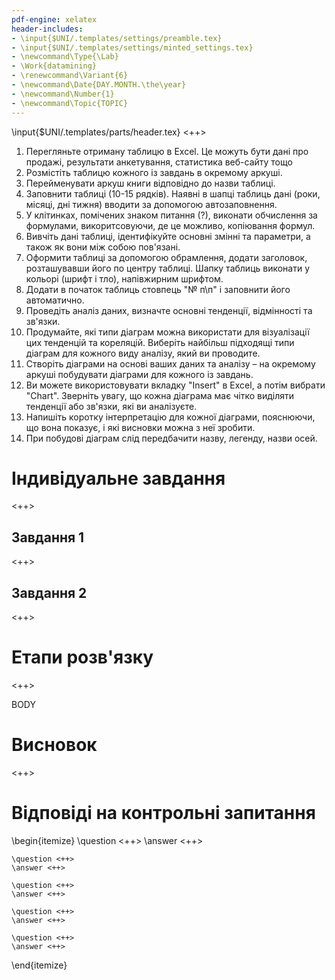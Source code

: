 ```yaml
---
pdf-engine: xelatex
header-includes:
- \input{$UNI/.templates/settings/preamble.tex}
- \input{$UNI/.templates/settings/minted_settings.tex}
- \newcommand\Type{\Lab}
- \Work{datamining}
- \renewcommand\Variant{6}
- \newcommand\Date{DAY.MONTH.\the\year}
- \newcommand\Number{1}
- \newcommand\Topic{TOPIC}
---
```


\input{$UNI/.templates/parts/header.tex}
<++>

1. Перегляньте отриману таблицю в Excel. Це можуть бути дані про продажі,
результати анкетування, статистика веб-сайту тощо
2. Розмістіть таблицю кожного із завдань в окремому аркуші.
3. Перейменувати аркуш книги відповідно до назви таблиці.
4. Заповнити таблиці (10-15 рядків). Наявні в шапці таблиць дані (роки, місяці, дні
тижня) вводити за допомогою автозаповнення.
5. У клітинках, помічених знаком питання (?), виконати обчислення за формулами,
викоритсовуючи, де це можливо, копіювання формул.
6. Вивчіть дані таблиці, ідентифікуйте основні змінні та параметри, а також як вони
між собою пов'язані.
7. Оформити таблиці за допомогою обрамлення, додати заголовок, розташувавши
його по центру таблиці. Шапку таблиць виконати у кольорі (шрифт і тло),
напівжирним шрифтом.
8. Додати в початок таблиць стовпець "№ п\п" і заповнити його автоматично.
9. Проведіть аналіз даних, визначте основні тенденції, відмінності та зв'язки.
10. Продумайте, які типи діаграм можна використати для візуалізації цих тенденцій
та кореляцій. Виберіть найбільш підходящі типи діаграм для кожного виду
аналізу, який ви проводите.
11. Створіть діаграми на основі ваших даних та аналізу – на окремому аркуші
побудувати діаграми для кожного із завдань.
12. Ви можете використовувати вкладку "Insert" в Excel, а потім вибрати "Chart".
Зверніть увагу, що кожна діаграма має чітко виділяти тенденції або зв'язки, які
ви аналізуєте.
13.  Напишіть коротку інтерпретацію для кожної діаграми, пояснюючи, що вона
показує, і які висновки можна з неї зробити.
14. При побудові діаграм слід передбачити назву, легенду, назви осей.

# Індивідуальне завдання

<++>

## Завдання 1

<++>

## Завдання 2

<++>

# Етапи розв'язку

<++>

BODY

# Висновок

<++>

# Відповіді на контрольні запитання
\begin{itemize}
	\question <++>
	\answer <++>

	\question <++>
	\answer <++>

	\question <++>
	\answer <++>

	\question <++>
	\answer <++>

	\question <++>
	\answer <++>
\end{itemize}
